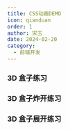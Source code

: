 ```yaml
---
title: CSS动画DEMO
icon: qianduan
order: 1
author: 宋玉
date: 2024-02-20
category:
  - 前端开发
---
```


### 3D 盒子练习

<ThreeDBox></ThreeDBox>

### 3D 盒子炸开练习

<BlowBox></BlowBox>

### 3D 盒子展开练习

<ExpandBox></ExpandBox>
